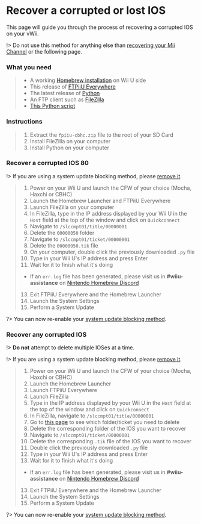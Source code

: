 # Recover a corrupted or lost IOS

This page will guide you through the process of recovering a corrupted IOS on your vWii.

!> Do not use this method for anything else than [recovering your Mii Channel](recover-mii-channel) or the following page.

### What you need

> - A working [Homebrew installation](introduction) on Wii U side
> - This release of [FTPiiU Everywhere](http://wiiubru.com/appstore/#/app/fpiiu-cbhc)
> - The latest release of [Python](https://www.python.org/downloads/)
> - An FTP client such as [FileZilla](https://filezilla-project.org/download.php?type=client)
> - [This Python script](/file/overwrite-wiiu-titlehash.py)

### Instructions

> 1. Extract the `fpiiu-cbhc.zip` file to the root of your SD Card
> 2. Install FileZilla on your computer
> 3. Install Python on your computer

<!-- tabs:start -->

### **Recover a corrupted IOS 80**

!> If you are using a system update blocking method, please [remove it](unblock-updates).

> 1. Power on your Wii U and launch the CFW of your choice (Mocha, Haxchi or CBHC)
> 2. Launch the Homebrew Launcher and FTPiiU Everywhere
> 4. Launch FileZilla on your computer
> 5. In FileZilla, type in the IP address displayed by your Wii U in the `Host` field at the top of the window and click on `Quickconnect`
> 6. Navigate to `/slccmpt01/title/00000001`
> 7. Delete the `00000050` folder
> 8. Navigate to `/slccmpt01/ticket/00000001`
> 9. Delete the `00000050.tik` file
> 10. On your computer, double click the previously downloaded `.py` file
> 11. Type in your Wii U's IP address and press Enter
> 12. Wait for it to finish what it's doing
>  - If an `err.log` file has been generated, please visit us in **#wiiu-assistance** on [Nintendo Homebrew Discord](https://discord.gg/C29hYvh)
> 13. Exit FTPiiU Everywhere and the Homebrew Launcher
> 14. Launch the System Settings
> 15. Perform a System Update

?> You can now re-enable your [system update blocking method](block-updates).

### **Recover any corrupted IOS**

!> **Do not** attempt to delete multiple IOSes at a time.

!> If you are using a system update blocking method, please [remove it](unblock-updates).

> 1. Power on your Wii U and launch the CFW of your choice (Mocha, Haxchi or CBHC)
> 2. Launch the Homebrew Launcher
> 3. Launch FTPiiU Everywhere
> 4. Launch FileZilla
> 5. Type in the IP address displayed by your Wii U in the `Host` field at the top of the window and click on `Quickconnect`
> 6. In FileZilla, navigate to `/slccmpt01/title/00000001`
> 7. Go to [this page](ios-folders) to see which folder/ticket you need to delete
> 7. Delete the corresponding folder of the IOS you want to recover
> 8. Navigate to `/slccmpt01/ticket/00000001`
> 9. Delete the corresponding `.tik` file of the IOS you want to recover
> 10. Double click the previously downloaded `.py` file
> 11. Type in your Wii U's IP address and press Enter
> 12. Wait for it to finish what it's doing
>  - If an `err.log` file has been generated, please visit us in **#wiiu-assistance** on [Nintendo Homebrew Discord](https://discord.gg/C29hYvh)
> 13. Exit FTPiiU Everywhere and the Homebrew Launcher
> 14. Launch the System Settings
> 15. Perform a System Update

?> You can now re-enable your [system update blocking method](block-updates).

<!-- tabs:end -->